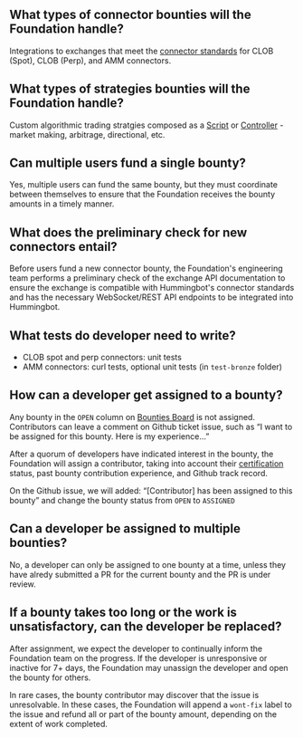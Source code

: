 ## What types of connector bounties will the Foundation handle?

Integrations to exchanges that meet the [connector standards](/exchanges/) for CLOB (Spot), CLOB (Perp), and AMM connectors.

## What types of strategies bounties will the Foundation handle?

Custom algorithmic trading stratgies composed as a [Script](/scripts) or [Controller](/v2-strategies/controllers/index.md) - market making, arbitrage, directional, etc.

## Can multiple users fund a single bounty?

Yes, multiple users can fund the same bounty, but they must coordinate between themselves to ensure that the Foundation receives the bounty amounts in a timely manner.

## What does the preliminary check for new connectors entail?

Before users fund a new connector bounty, the Foundation's engineering team performs a preliminary check of the exchange API documentation to ensure the exchange is compatible with Hummingbot's connector standards and has the necessary WebSocket/REST API endpoints to be integrated into Hummingbot.

## What tests do developer need to write?

- CLOB spot and perp connectors: unit tests
- AMM connectors: curl tests, optional unit tests (in `test-bronze` folder)

## How can a developer get assigned to a bounty?

Any bounty in the `OPEN` column on [Bounties Board](https://github.com/orgs/hummingbot/projects/7/views/1) is not assigned. Contributors can leave a comment on Github ticket issue, such as “I want to be assigned for this bounty. Here is my experience...”

After a quorum of developers have indicated interest in the bounty, the Foundation will assign a contributor, taking into account their [certification](/certification) status, past bounty contribution experience, and Github track record.

On the Github issue, we will added: “[Contributor] has been assigned to this bounty” and change the bounty status from `OPEN` to `ASSIGNED`

## Can a developer be assigned to multiple bounties?

No, a developer can only be assigned to one bounty at a time, unless they have alredy submitted a PR for the current bounty and the PR is under review.

## If a bounty takes too long or the work is unsatisfactory, can the developer be replaced?

After assignment, we expect the developer to continually inform the Foundation team on the progress. If the developer is unresponsive or inactive for 7+ days, the Foundation may unassign the developer and open the bounty for others.

In rare cases, the bounty contributor may discover that the issue is unresolvable. In these cases, the Foundation will append a `wont-fix` label to the issue and refund all or part of the bounty amount, depending on the extent of work completed.
